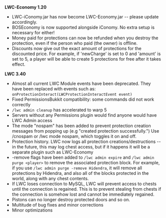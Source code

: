 **LWC-Economy 1.20**

* LWC-iConomy.jar has now become LWC-Economy.jar -- please update accordingly.
* BOSEconomy is now supported alongside iConomy. No extra setup is necessary for either!
* Money paid for protections can now be refunded when you destroy the protection, even if the person who paid (the owner) is offline.
* Discounts now give out the exact amount of protections for the discounted price. For example, if 'newCharge' is set to 0 and 'amount' is set to 5, a player will be able to create 5 protections for free after it takes effect.

**LWC 3.40**

* Almost all current LWC Module events have been deprecated. They have been replaced with events such as: `onProtectionInteract(LWCProtectionInteractEvent event)`
* Fixed PermissionsBukkit compatibility: some commands did not work correctly
* `/lwc admin cleanup` has accelerated to warp 5
* Servers without any Permissions plugin would find anyone would have LWC Admin access
* The mode "nospam" has been added to prevent protection creation messages from popping up (e.g "created protection successfully.") Use /cnospam or /lwc mode nospam, which toggles it on and off.
* Protection history. LWC now logs all protection creations/destructions -- in the future, this may log chest access, but if it happens it will be a separate plugin such as LWC-Economy
* -remove flags have been added to `/lwc admin expire` and `/lwc admin purge <player>` to remove the associated protection block. For example, if you use `/lwc admin purge -remove Hidendra`, it will remove all protections by Hidendra, and also all of the blocks protected in the world, along with any chest contents.
* If LWC loses connection to MySQL, LWC will prevent access to chests until the connection is regained. This is to prevent stealing from chests if the connection is somehow lost and cannot be immediately regained.
* Pistons can no longer destroy protected doors and so on.
* Multitude of bug fixes and minor corrections
* Minor optimizations